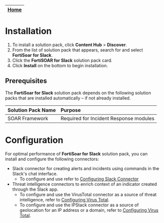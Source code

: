 | [Home](https://github.com/fortinet-fortisoar/solution-pack-file-content-extraction/blob/release/1.1.0/README.md) |
|--------------------------------------------|

# Installation

1. To install a solution pack, click **Content Hub** > **Discover**.
2. From the list of solution pack that appears, search for and select **FortiSoar for Slack**.
3. Click the **FortiSOAR for Slack** solution pack card.
4. Click **Install** on the bottom to begin installation.

## Prerequisites

The **FortiSoar for Slack** solution pack depends on the following solution packs that are installed automatically &ndash; if not already installed.

| Solution Pack Name | Purpose                                |
|:-------------------|:---------------------------------------|
| SOAR Framework     | Required for Incident Response modules |

# Configuration

For optimal performance of **FortiSoar for Slack** solution pack, you can install and configure the following connectors:

- Slack connector for creating alerts and incidents using commands in the Slack's chat interface.
    - To configure and use refer to [Configuring Slack Connector](https://docs.fortinet.com/document/fortisoar/2.1.0/slack/199/slack-v2-1-0)
- Threat intelligence connectors to enrich context of an indicator created through the Slack app.
    - To configure and use the VirusTotal connector as a source of threat intelligence, refer to [Configuring Virus Total](https://docs.fortinet.com/document/fortisoar/3.0.2/virustotal/374/virustotal-v3-0-2#Configuration_parameters).
    - To configure and use the IPStack connector as a source of geolocation for an IP address or a domain, refer to [Configuring Virus Total](https://docs.fortinet.com/document/fortisoar/1.0.1/ipstack/368/ipstack-v1-0-1#Configuration_parameters).